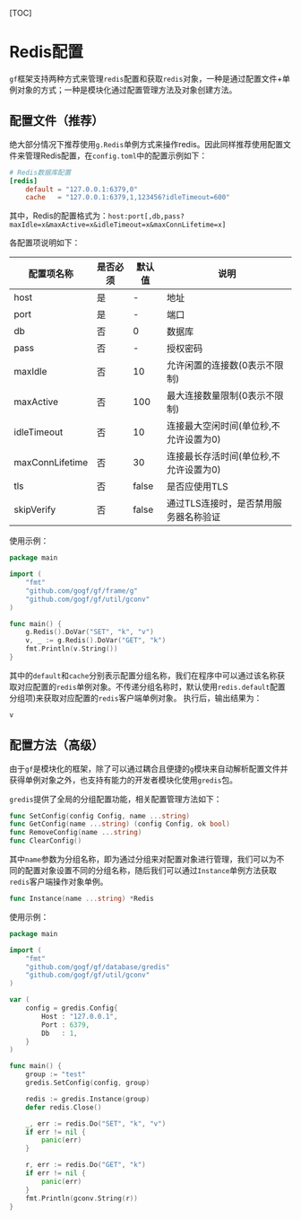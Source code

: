 [TOC]

# Redis配置

`gf`框架支持两种方式来管理`redis`配置和获取`redis`对象，一种是通过配置文件+单例对象的方式；一种是模块化通过配置管理方法及对象创建方法。

## 配置文件（推荐）

绝大部分情况下推荐使用`g.Redis`单例方式来操作redis。因此同样推荐使用配置文件来管理Redis配置，在`config.toml`中的配置示例如下：
```toml
# Redis数据库配置
[redis]
    default = "127.0.0.1:6379,0"
    cache   = "127.0.0.1:6379,1,123456?idleTimeout=600"
```
其中，Redis的配置格式为：`host:port[,db,pass?maxIdle=x&maxActive=x&idleTimeout=x&maxConnLifetime=x]`

各配置项说明如下：

|配置项名称|是否必须|默认值|说明
|---|---|---|---
| host            | 是 | -  | 地址
| port            | 是 | -  | 端口
| db              | 否 | 0  | 数据库
| pass            | 否 | -  | 授权密码
| maxIdle         | 否 | 10  | 允许闲置的连接数(0表示不限制)
| maxActive       | 否 | 100  | 最大连接数量限制(0表示不限制)
| idleTimeout     | 否 | 10 | 连接最大空闲时间(单位秒,不允许设置为0)
| maxConnLifetime | 否 | 30 | 连接最长存活时间(单位秒,不允许设置为0)
| tls             | 否 | false | 是否应使用TLS
| skipVerify      | 否 | false | 通过TLS连接时，是否禁用服务器名称验证

使用示例：
```go
package main

import (
    "fmt"
    "github.com/gogf/gf/frame/g"
    "github.com/gogf/gf/util/gconv"
)

func main() {
    g.Redis().DoVar("SET", "k", "v")
    v, _ := g.Redis().DoVar("GET", "k")
    fmt.Println(v.String())
}
```
其中的`default`和`cache`分别表示配置分组名称，我们在程序中可以通过该名称获取对应配置的`redis`单例对象。不传递分组名称时，默认使用`redis.default`配置分组项)来获取对应配置的`redis`客户端单例对象。
执行后，输出结果为：
```html
v
```

## 配置方法（高级）

由于`gf`是模块化的框架，除了可以通过耦合且便捷的`g`模块来自动解析配置文件并获得单例对象之外，也支持有能力的开发者模块化使用`gredis`包。

`gredis`提供了全局的分组配置功能，相关配置管理方法如下：
```go
func SetConfig(config Config, name ...string)
func GetConfig(name ...string) (config Config, ok bool)
func RemoveConfig(name ...string)
func ClearConfig()
```
其中`name`参数为分组名称，即为通过分组来对配置对象进行管理，我们可以为不同的配置对象设置不同的分组名称，随后我们可以通过`Instance`单例方法获取`redis`客户端操作对象单例。
```go
func Instance(name ...string) *Redis
```

使用示例：
```go
package main

import (
	"fmt"
	"github.com/gogf/gf/database/gredis"
	"github.com/gogf/gf/util/gconv"
)

var (
	config = gredis.Config{
		Host : "127.0.0.1",
		Port : 6379,
		Db   : 1,
	}
)

func main() {
	group := "test"
	gredis.SetConfig(config, group)

	redis := gredis.Instance(group)
	defer redis.Close()

	_, err := redis.Do("SET", "k", "v")
	if err != nil {
		panic(err)
	}

	r, err := redis.Do("GET", "k")
	if err != nil {
		panic(err)
	}
	fmt.Println(gconv.String(r))
}
```
